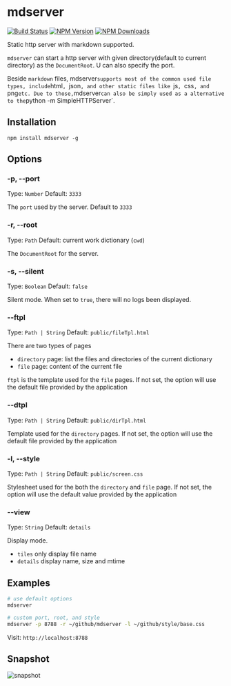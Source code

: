 mdserver
==============

 [![Build Status](https://api.travis-ci.org/zhiyelee/mdserver.svg)](http://travis-ci.org/zhiyelee/mdserver)
[![NPM Version](http://img.shields.io/npm/v/mdserver.svg?style=flat)](https://www.npmjs.org/package/mdserver)
[![NPM Downloads](https://img.shields.io/npm/dm/mdserver.svg?style=flat)](https://www.npmjs.org/package/mdserver)

Static http server with markdown supported.

`mdserver` can start a http server with given directory(default to current directory) as the `DocumentRoot`. U can also specify the port.

Beside `markdown` files, mdserver` supports most of the common used file types, include `html`, `json`, and other static files like `js`, `css`, and `png` etc. Due to those, `mdserver` can also be simply used as a alternative to the `python -m SimpleHTTPServer`.


## Installation

    npm install mdserver -g

## Options

### -p, --port

Type: `Number`
Default: `3333`

The `port` used by the server. Default to `3333`

### -r, --root

Type: `Path`
Default: current work dictionary (`cwd`)

The `DocumentRoot` for the server.

### -s, --silent

Type: `Boolean`
Default: `false`

Silent mode. When set to `true`, there will no logs been displayed.

### --ftpl

Type: `Path | String`
Default: `public/fileTpl.html`

There are two types of pages  
* `directory` page:  list the files and directories of the current dictionary
* `file` page:  content of the current file

`ftpl` is the template used for the `file` pages.  If not set, the option will use the default file provided by the application

### --dtpl

Type: `Path | String`
Default: `public/dirTpl.html`

Template used for the `directory` pages.  If not set, the option will use the default file provided by the application

### -l, --style

Type: `Path | String`
Default: `public/screen.css`

Stylesheet used for the both the `directory` and `file` page. If not set, the option will use the default value provided by the application


### --view

Type: `String`
Default: `details`

Display mode.
* `tiles` only display file name
* `details` display name, size and mtime

## Examples

```sh
# use default options
mdserver

# custom port, root, and style
mdserver -p 8788 -r ~/github/mdserver -l ~/github/style/base.css
```

Visit: `http://localhost:8788 `

## Snapshot

![snapshot](https://github.com/zhiyelee/mdserver/raw/master/snapshot.gif)
